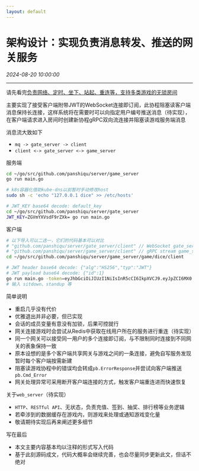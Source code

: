 ```yaml
---
layout: default
---
```


# 架构设计：实现负责消息转发、推送的网关服务
_2024-08-20 10:00:00_

* * *

请先看完[负责网络、定时、坐下、站起、重连等，支持多类游戏的无锁房间](092.html)

主要实现了接受客户端附带JWT的WebSocket连接即订阅，此协程阻塞读客户端消息保持长连接，这样系统将在需要时可以向指定用户编号推送消息（待实现），在客户端请求进入房间时创建新协程gRPC双向流连接并阻塞读游戏服务端消息

消息流大致如下
* `mq -> gate_server -> client`
* `client <-> gate_server <-> game_server`

服务端
```bash
cd ~/go/src/github.com/panshiqu/server/game_server
go run main.go

# k8s容器化借助kube-dns以前暂时手动修改host
sudo sh -c 'echo "127.0.0.1 dice" >> /etc/hosts'

# JWT_KEY base64 decode: default_key
cd ~/go/src/github.com/panshiqu/server/gate_server
JWT_KEY=ZGVmYXVsdF9rZXk= go run main.go
```

客户端
```bash
# 以下导入可以二选一，它们的代码基本可以对比
# "github.com/panshiqu/server/gate_server/client" // WebSocket gate_server
# "github.com/panshiqu/server/game_server/client" // gRPC stream game_server
cd ~/go/src/github.com/panshiqu/server/game_server/game/dice/client

# JWT header base64 decode: {"alg":"HS256","typ":"JWT"}
# JWT payload base64 decode: {"id":1}
go run main.go -token=eyJhbGciOiJIUzI1NiIsInR5cCI6IkpXVCJ9.eyJpZCI6MX0.teQ2o406CHCk91dbp2D3p6ErkfIOELXlyKTkgMiPUT8
# 输入 sitdown、standup 等
```

简单说明
* 重启几乎没有代价
* 优雅退出并非必要，但已实现
* 会话的成员变量有意没有加锁，后果可控就行
* 网关连接游戏时会尝试从Redis中获取在线用户所在的服务进行重连（待实现）
* 同一个网关可以接受同一用户的多个连接即订阅，与不限制同时连接到不同网关的表象保持一致
* 原本设想的是多个客户端共享网关与游戏之间的一条连接，避免自写服务发现暂时每个客户端按需新建
* 阻塞读游戏协程中的错误均会转成`pb.ErrorResponse`并尝试向客户端推送`pb.Cmd_Error`
* 网关处理异常可采用断开客户端连接的方式，触发客户端重连进而快速恢复

关于`web_server`（待实现）
* `HTTP`、`RESTful API`、无状态，负责充值、签到、抽奖、排行榜等业务逻辑
* 若牵涉到的数据缓存在游戏内，则游戏来处理或通知游戏变化量
* 敬请期待实现后再来阐述更多细节

写在最后
* 本文主要内容基本均以注释的形式写入代码
* 基于此刻源码成文，代码大概率会继续完善，也会尽量同步更新此文，但话不绝对
